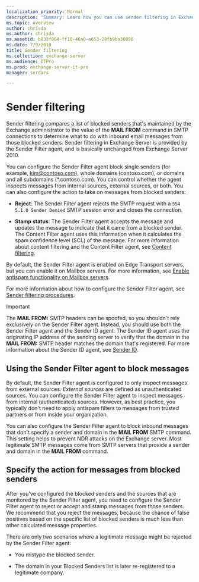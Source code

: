 ```yaml
---
localization_priority: Normal
description: 'Summary: Learn how you can use sender filtering in Exchange Server 2016 and Exchange Server 2019 to block messages from specific senders, and the action to take on messages from those blocked senders.'
ms.topic: overview
author: chrisda
ms.author: chrisda
ms.assetid: b833f864-ff10-46a0-a653-28fb9ba30896
ms.date: 7/9/2018
title: Sender filtering
ms.collection: exchange-server
ms.audience: ITPro
ms.prod: exchange-server-it-pro
manager: serdars

---
```


# Sender filtering

 Sender filtering compares a list of blocked senders that's maintained by the Exchange administrator to the value of the **MAIL FROM** command in SMTP connections to determine what to do with inbound email messages from those blocked senders. Sender filtering in Exchange Server is provided by the Sender Filter agent, and is basically unchanged from Exchange Server 2010.

You can configure the Sender Filter agent block single senders (for example, kim@contoso.com), whole domains (contoso.com), or domains and all subdomains (\*.contoso.com). You can control whether the agent inspects messages from internal sources, external sources, or both. You can also configure the action to take on messages from blocked senders:

- **Reject**: The Sender Filter agent rejects the SMTP request with a `554 5.1.0 Sender Denied` SMTP session error and closes the connection.

- **Stamp status**: The Sender Filter agent accepts the message and updates the message to indicate that it came from a blocked sender. The Content Filter agent uses this information when it calculates the spam confidence level (SCL) of the message. For more information about content filtering and the Content Filter agent, see [Content filtering](content-filtering.md).

By default, the Sender Filter agent is enabled on Edge Transport servers, but you can enable it on Mailbox servers. For more information, see [Enable antispam functionality on Mailbox servers](antispam-on-mailbox-servers.md).

For more information about how to configure the Sender Filter agent, see [Sender filtering procedures](sender-filtering-procedures.md).

> [!IMPORTANT]
> The **MAIL FROM:** SMTP headers can be spoofed, so you shouldn't rely exclusively on the Sender Filter agent. Instead, you should use both the Sender Filter agent and the Sender ID agent. The Sender ID agent uses the originating IP address of the sending server to verify that the domain in the **MAIL FROM:** SMTP header matches the domain that's registered. For more information about the Sender ID agent, see [Sender ID](sender-id.md).

## Using the Sender Filter agent to block messages

By default, the Sender Filter agent is configured to only inspect messages from external sources. *External sources* are defined as unauthenticated sources. You can configure the Sender Filter agent to inspect messages from internal (authenticated) sources. However, as best practice, you typically don't need to apply antispam filters to messages from trusted partners or from inside your organization.

You can also configure the Sender Filter agent to block inbound messages that don't specify a sender and domain in the **MAIL FROM** SMTP command. This setting helps to prevent NDR attacks on the Exchange server. Most legitimate SMTP messages come from SMTP servers that provide a sender and domain in the **MAIL FROM** command.

## Specify the action for messages from blocked senders

After you've configured the blocked senders and the sources that are monitored by the Sender Filter agent, you need to configure the Sender Filter agent to reject or accept and stamp messages from those senders. We recommend that you reject the messages, because the chance of false positives based on the specific list of blocked senders is much less than other calculated message properties.

There are only two scenarios where a legitimate message might be rejected by the Sender Filter agent:

- You mistype the blocked sender.

- The domain in your Blocked Senders list is later re-registered to a legitimate company.



